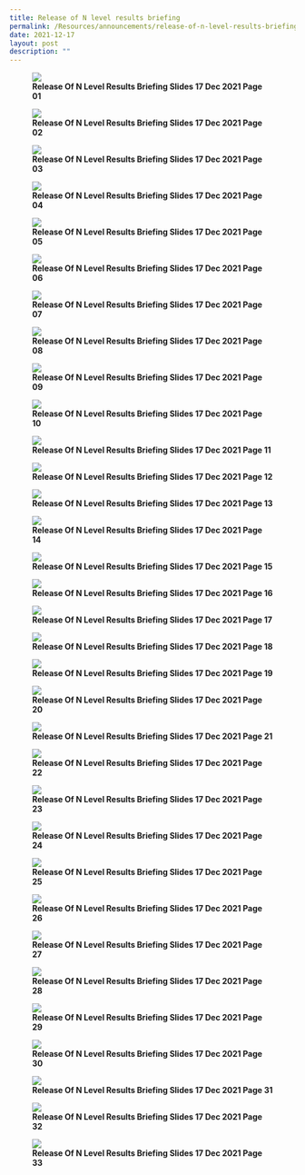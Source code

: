 ```yaml
---
title: Release of N level results briefing
permalink: /Resources/announcements/release-of-n-level-results-briefing/
date: 2021-12-17
layout: post
description: ""
---
```

<figure>
<img src="/images/N%20level%20results%20briefing/Release-of-N-level-results-briefing-slides-17-Dec-2021_Page_01-1024x576.jpg">
<figcaption> <strong> Release Of N Level Results Briefing Slides 17 Dec 2021 Page 01 </strong> </figcaption>
</figure>

<figure>
<img src="/images/N%20level%20results%20briefing/Release-of-N-level-results-briefing-slides-17-Dec-2021_Page_02-1024x576.jpg">
<figcaption> <strong> Release Of N Level Results Briefing Slides 17 Dec 2021 Page 02 </strong> </figcaption>
</figure>

<figure>
<img src="/images/N%20level%20results%20briefing/Release-of-N-level-results-briefing-slides-17-Dec-2021_Page_03-1024x576.jpg">
<figcaption> <strong> Release Of N Level Results Briefing Slides 17 Dec 2021 Page 03 </strong> </figcaption>
</figure>

<figure>
<img src="/images/N%20level%20results%20briefing/Release-of-N-level-results-briefing-slides-17-Dec-2021_Page_04-1024x576.jpg">
<figcaption> <strong> Release Of N Level Results Briefing Slides 17 Dec 2021 Page 04 </strong> </figcaption>
</figure>

<figure>
<img src="/images/N%20level%20results%20briefing/Release-of-N-level-results-briefing-slides-17-Dec-2021_Page_05-1024x576.jpg">
<figcaption> <strong> Release Of N Level Results Briefing Slides 17 Dec 2021 Page 05 </strong> </figcaption>
</figure>

<figure>
<img src="/images/N%20level%20results%20briefing/Release-of-N-level-results-briefing-slides-17-Dec-2021_Page_06-1024x576.jpg">
<figcaption> <strong> Release Of N Level Results Briefing Slides 17 Dec 2021 Page 06 </strong> </figcaption>
</figure>

<figure>
<img src="/images/N%20level%20results%20briefing/Release-of-N-level-results-briefing-slides-17-Dec-2021_Page_07-1024x576.jpg">
<figcaption> <strong> Release Of N Level Results Briefing Slides 17 Dec 2021 Page 07 </strong> </figcaption>
</figure>

<figure>
<img src="/images/N%20level%20results%20briefing/Release-of-N-level-results-briefing-slides-17-Dec-2021_Page_08-1024x576.jpg">
<figcaption> <strong> Release Of N Level Results Briefing Slides 17 Dec 2021 Page 08 </strong> </figcaption>
</figure>

<figure>
<img src="/images/N%20level%20results%20briefing/Release-of-N-level-results-briefing-slides-17-Dec-2021_Page_09-1024x576.jpg">
<figcaption> <strong> Release Of N Level Results Briefing Slides 17 Dec 2021 Page 09 </strong> </figcaption>
</figure>

<figure>
<img src="/images/N%20level%20results%20briefing/Release-of-N-level-results-briefing-slides-17-Dec-2021_Page_10-1024x576.jpg">
<figcaption> <strong> Release Of N Level Results Briefing Slides 17 Dec 2021 Page 10 </strong> </figcaption>
</figure>

<figure>
<img src="/images/N%20level%20results%20briefing/Release-of-N-level-results-briefing-slides-17-Dec-2021_Page_11-1024x576.jpg">
<figcaption> <strong> Release Of N Level Results Briefing Slides 17 Dec 2021 Page 11 </strong> </figcaption>
</figure>

<figure>
<img src="/images/N%20level%20results%20briefing/Release-of-N-level-results-briefing-slides-17-Dec-2021_Page_12-1024x576.jpg">
<figcaption> <strong> Release Of N Level Results Briefing Slides 17 Dec 2021 Page 12 </strong> </figcaption>
</figure>

<figure>
<img src="/images/N%20level%20results%20briefing/Release-of-N-level-results-briefing-slides-17-Dec-2021_Page_13-1024x576.jpg">
<figcaption> <strong> Release Of N Level Results Briefing Slides 17 Dec 2021 Page 13 </strong> </figcaption>
</figure>

<figure>
<img src="/images/N%20level%20results%20briefing/Release-of-N-level-results-briefing-slides-17-Dec-2021_Page_14-1024x576.jpg">
<figcaption> <strong> Release Of N Level Results Briefing Slides 17 Dec 2021 Page 14 </strong> </figcaption>
</figure>
<figure>
<img src="/images/N%20level%20results%20briefing/Release-of-N-level-results-briefing-slides-17-Dec-2021_Page_15-1024x576.jpg">
<figcaption> <strong> Release Of N Level Results Briefing Slides 17 Dec 2021 Page 15 </strong> </figcaption>
</figure>

<figure>
<img src="/images/N%20level%20results%20briefing/Release-of-N-level-results-briefing-slides-17-Dec-2021_Page_16-1024x576.jpg">
<figcaption> <strong> Release Of N Level Results Briefing Slides 17 Dec 2021 Page 16 </strong> </figcaption>
</figure>

<figure>
<img src="/images/N%20level%20results%20briefing/Release-of-N-level-results-briefing-slides-17-Dec-2021_Page_17-1024x576.jpg">
<figcaption> <strong> Release Of N Level Results Briefing Slides 17 Dec 2021 Page 17 </strong> </figcaption>
</figure>

<figure>
<img src="/images/N%20level%20results%20briefing/Release-of-N-level-results-briefing-slides-17-Dec-2021_Page_18-1024x576.jpg">
<figcaption> <strong> Release Of N Level Results Briefing Slides 17 Dec 2021 Page 18 </strong> </figcaption>
</figure>

<figure>
<img src="/images/N%20level%20results%20briefing/Release-of-N-level-results-briefing-slides-17-Dec-2021_Page_19-1024x576.jpg">
<figcaption> <strong> Release Of N Level Results Briefing Slides 17 Dec 2021 Page 19 </strong> </figcaption>
</figure>

<figure>
<img src="/images/N%20level%20results%20briefing/Release-of-N-level-results-briefing-slides-17-Dec-2021_Page_20-1024x576.jpg">
<figcaption> <strong> Release Of N Level Results Briefing Slides 17 Dec 2021 Page 20 </strong> </figcaption>
</figure>

<figure>
<img src="/images/N%20level%20results%20briefing/Release-of-N-level-results-briefing-slides-17-Dec-2021_Page_21-1024x576.jpg">
<figcaption> <strong> Release Of N Level Results Briefing Slides 17 Dec 2021 Page 21 </strong> </figcaption>
</figure>

<figure>
<img src="/images/N%20level%20results%20briefing/Release-of-N-level-results-briefing-slides-17-Dec-2021_Page_22-1024x576.jpg">
<figcaption> <strong> Release Of N Level Results Briefing Slides 17 Dec 2021 Page 22 </strong> </figcaption>
</figure>

<figure>
<img src="/images/N%20level%20results%20briefing/Release-of-N-level-results-briefing-slides-17-Dec-2021_Page_23-1024x576.jpg">
<figcaption> <strong> Release Of N Level Results Briefing Slides 17 Dec 2021 Page 23 </strong> </figcaption>
</figure>

<figure>
<img src="/images/N%20level%20results%20briefing/Release-of-N-level-results-briefing-slides-17-Dec-2021_Page_24-1024x576.jpg">
<figcaption> <strong> Release Of N Level Results Briefing Slides 17 Dec 2021 Page 24 </strong> </figcaption>
</figure>

<figure>
<img src="/images/N%20level%20results%20briefing/Release-of-N-level-results-briefing-slides-17-Dec-2021_Page_25-1024x576.jpg">
<figcaption> <strong> Release Of N Level Results Briefing Slides 17 Dec 2021 Page 25 </strong> </figcaption>
</figure>

<figure>
<img src="/images/N%20level%20results%20briefing/Release-of-N-level-results-briefing-slides-17-Dec-2021_Page_26-1024x576.jpg">
<figcaption> <strong> Release Of N Level Results Briefing Slides 17 Dec 2021 Page 26 </strong> </figcaption>
</figure>

<figure>
<img src="/images/N%20level%20results%20briefing/Release-of-N-level-results-briefing-slides-17-Dec-2021_Page_27-1024x576.jpg">
<figcaption> <strong> Release Of N Level Results Briefing Slides 17 Dec 2021 Page 27 </strong> </figcaption>
</figure>

<figure>
<img src="/images/N%20level%20results%20briefing/Release-of-N-level-results-briefing-slides-17-Dec-2021_Page_28-1024x576.jpg">
<figcaption> <strong> Release Of N Level Results Briefing Slides 17 Dec 2021 Page 28 </strong> </figcaption>
</figure>

<figure>
<img src="/images/N%20level%20results%20briefing/Release-of-N-level-results-briefing-slides-17-Dec-2021_Page_29-1024x576.jpg">
<figcaption> <strong> Release Of N Level Results Briefing Slides 17 Dec 2021 Page 29 </strong> </figcaption>
</figure>

<figure>
<img src="/images/N%20level%20results%20briefing/Release-of-N-level-results-briefing-slides-17-Dec-2021_Page_30-1024x576.jpg">
<figcaption> <strong> Release Of N Level Results Briefing Slides 17 Dec 2021 Page 30 </strong> </figcaption>
</figure>

<figure>
<img src="/images/N%20level%20results%20briefing/Release-of-N-level-results-briefing-slides-17-Dec-2021_Page_31-1024x576.jpg">
<figcaption> <strong> Release Of N Level Results Briefing Slides 17 Dec 2021 Page 31 </strong> </figcaption>
</figure>

<figure>
<img src="/images/N%20level%20results%20briefing/Release-of-N-level-results-briefing-slides-17-Dec-2021_Page_32-1024x576.jpg">
<figcaption> <strong> Release Of N Level Results Briefing Slides 17 Dec 2021 Page 32 </strong> </figcaption>
</figure>

<figure>
<img src="/images/N%20level%20results%20briefing/Release-of-N-level-results-briefing-slides-17-Dec-2021_Page_33-1024x576.jpg">
<figcaption> <strong> Release Of N Level Results Briefing Slides 17 Dec 2021 Page 33 </strong> </figcaption>
</figure>